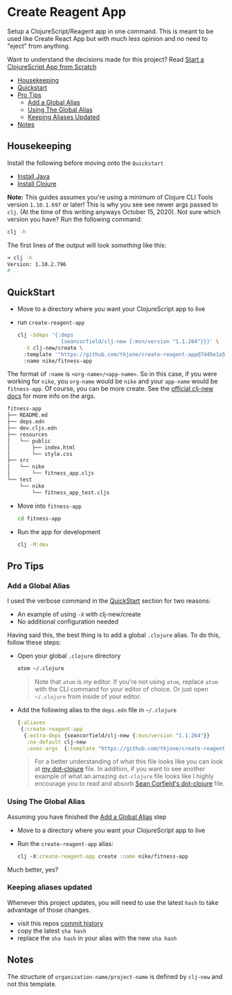 # Create Reagent App

Setup a ClojureScript/Reagent app in one command.  This is meant to be used like Create React App but with much less opinion and no need to "eject" from anything.

Want to understand the decisions made for this project?  Read [Start a ClojureScript App from Scratch]

- [Housekeeping]
- [Quickstart]
- [Pro Tips]
  - [Add a Global Alias]
  - [Using The Global Alias]
  - [Keeping Aliases Updated]
- [Notes]

## Housekeeping

Install the following before moving onto the `Quickstart`

- [Install Java]
- [Install Clojure]

**Note:** This guides assumes you're using a minimum of Clojure CLI Tools version `1.10.1.697` or later!  This is why you see see newer args passed to `clj`. (At the time of this writing anyways October 15, 2020).  Not sure which version you have?  Run the following command:

```bash
clj -h
```

The first lines of the output will look _something_ like this:

```bash
➜ clj -h
Version: 1.10.2.796
# ..
```

## QuickStart

- Move to a directory where you want your ClojureScript app to live

- run `create-reagent-app`

  ```bash
  clj -Sdeps '{:deps
                {seancorfield/clj-new {:mvn/version "1.1.264"}}}' \
    -X clj-new/create \
    :template '"https://github.com/tkjone/create-reagent-app@7d45e1a561a24c20e194e074c4d1fada80e54692"' \
    :name nike/fitness-app
  ```

The format of `:name` is `<org-name>/<app-name>`.  So in this case, if you were working for `nike`, you `org-name` would be `nike` and your `app-name` would be `fitness-app`.  Of course, you can be more create.  See the [official clj-new docs] for more info on the args.

```bash
fitness-app
├── README.md
├── deps.edn
├── dev.cljs.edn
├── resources
│   └── public
│       ├── index.html
│       └── style.css
├── src
│   └── nike
│       └── fitness_app.cljs
└── test
    └── nike
        └── fitness_app_test.cljs
```

- Move into `fitness-app`

  ```bash
  cd fitness-app
  ```

- Run the app for development

  ```bash
  clj -M:dev
  ```

## Pro Tips

### Add a Global Alias

I used the verbose command in the [QuickStart] section for two reasons:

- An example of using `-X` with clj-new/create
- No additional configuration needed

Having said this, the best thing is to add a global `.clojure` alias.  To do this, follow these steps:

- Open your global `.clojure` directory

  ```bash
  atom ~/.clojure
  ```

  > Note that `atom` is _my_ editor.  If you're not using `atom`, replace `atom` with the CLI command for your editor of choice.  Or just open `~/.clojure` from inside of your editor.

- Add the following alias to the `deps.edn` file in `~/.clojure`

  ```clojure
  {:aliases
   {:create-reagent-app
    {:extra-deps {seancorfield/clj-new {:mvn/version "1.1.264"}}
     :ns-default clj-new
     :exec-args  {:template "https://github.com/tkjone/create-reagent-app@7d45e1a561a24c20e194e074c4d1fada80e54692"}}}}
  ```

  > For a better understanding of what this file looks like you can look at [my dot-clojure] file.  In addition, if you want to see another example of what an amazing `dot-clojure` file looks like I highly encourage you to read and absorb [Sean Corfield's dot-clojure] file.

### Using The Global Alias

Assuming you have finished the [Add a Global Alias] step

- Move to a directory where you want your ClojureScript app to live

- Run the `create-reagent-app` alias:

  ```clj
  clj -X:create-reagent-app create :name nike/fitness-app
  ```

Much better, yes?

### Keeping aliases updated

Whenever this project updates, you will need to use the latest `hash` to take advantage of those changes.

- visit this repos [commit history]
- copy the latest `sha hash`
- replace the `sha hash` in your alias with the new `sha hash`

## Notes

The structure of `organization-name/project-name` is defined by `clj-new` and not this template.

[Housekeeping]: #housekeeping
[Quickstart]: #quickstart
[Pro Tips]: #pro-tips
[Notes]: #notes
[ClojureScript Version]: #clojurescript-version
[Using The Global Alias]: #using-the-global-alias
[Keeping Aliases Updated]: #keeping-aliases-updated


[Install Java]: https://www.youtube.com/watch?v=SljDPNwAFOc
[Install Clojure]: https://www.youtube.com/watch?v=5_q5pLoz9b0&t=2s
[1.10.741]: https://clojurescript.org/news/2020-04-24-release
[Add a Global Alias]: #add-a-global-alias
[resolve many of these issues]: https://www.clojuriststogether.org/news/q2-2020-funding-announcement/
[my dot-clojure]: https://github.com/athomasoriginal/dotfiles/blob/master/.clojure/deps.edn
[Sean Corfield's dot-clojure]: https://github.com/seancorfield/dot-clojure
[Add a Global Alias]: #add-a-global-alias
[Start a ClojureScript App from Scratch]: https://betweentwoparens.com/start-a-clojurescript-app-from-scratch
[official clj-new docs]: https://github.com/seancorfield/clj-new
[commit history]: https://github.com/athomasoriginal/create-reagent-app/commits/master

